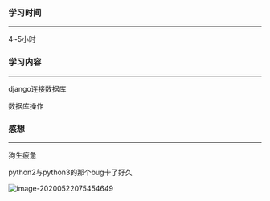 ### 学习时间

---

4~5小时

### 学习内容

---

django连接数据库

数据库操作

### 感想

---

狗生疲惫

python2与python3的那个bug卡了好久

![image-20200522075454649](C:\Users\10557\AppData\Roaming\Typora\typora-user-images\image-20200522075454649.png)